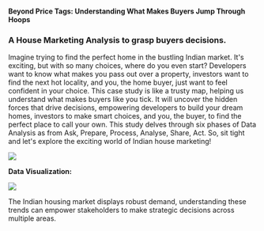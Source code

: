 #### **Beyond Price Tags: Understanding What Makes Buyers Jump Through Hoops**

### A House Marketing Analysis to grasp buyers decisions.

Imagine trying to find the perfect home in the bustling Indian market. It's exciting, but with so many choices, where do you even start? Developers want to know what makes you pass out over a property, investors want to find the next hot locality, and you, the home buyer, just want to feel confident in your choice.
This case study is like a trusty map, helping us understand what makes buyers like you tick. It will uncover the hidden forces that drive decisions, empowering developers to build your dream homes, investors to make smart choices, and you, the buyer, to find the perfect place to call your own. This study delves through six phases of Data Analysis as from Ask, Prepare, Process, Analyse, Share, Act. So, sit tight and let's explore the exciting world of Indian house marketing!

![](https://imagetolink.com/ib/eLMIpOoS9K.png)



**Data Visualization:**

![](https://imagetolink.com/ib/X4fMLlH8Dh.png)


The Indian housing market displays robust demand, understanding these trends can empower stakeholders to make strategic decisions across multiple areas.

